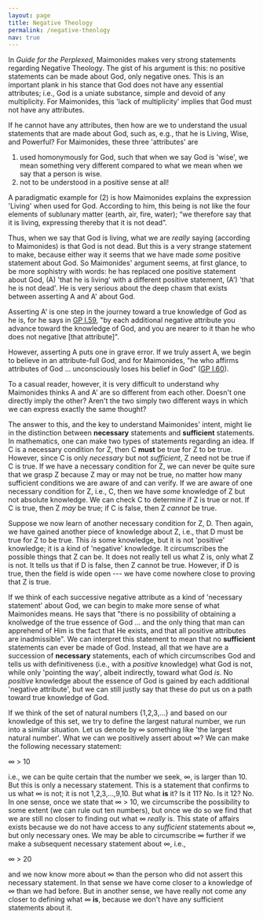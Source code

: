 ```yaml
---
layout: page
title: Negative Theology
permalink: /negative-theology
nav: true
---
```


In _Guide for the Perplexed_, Maimonides makes very strong statements regarding Negative Theology. The gist of his argument is this: no positive statements can be made about God, only negative ones. This is an important plank in his stance that God does not have any essential attributes; i.e., God is a uniate substance, simple and devoid of any multiplicity. For Maimonides, this 'lack of multiplicity' implies that God must not have any attributes.

If he cannot have any attributes, then how are we to understand the usual statements that are made about God, such as, e.g., that he is Living, Wise, and Powerful? For Maimonides, these three 'attributes' are
1. used homonymously for God, such that when we say God is 'wise', we mean something very different compared to what we mean when we say that a person is wise.
2. not to be understood in a positive sense at all! 

A paradigmatic example for (2) is how Maimonides explains the expression 'Living' when used for God. According to him, this being is not like the four elements of sublunary matter (earth, air, fire, water); “we therefore say that it is living, expressing thereby that it is not dead”.

Thus, when we say that God is living, what we are _really_ saying (according to Maimonides) is that God is not dead. But this is a very strange statement to make, because either way it seems that we have made _some_ positive statement about God. So Maimonides' argument seems, at first glance, to be more sophistry with words: he has replaced one positive statement about God, (A) 'that he is living' with a different positive statement, (A') 'that he is not dead'. He is very serious about the deep chasm that exists between asserting A and A' about God. 

Asserting A' is one step in the journey toward a true knowledge of God as he is, for he says in [GP I.59](/summaries/I/ch59/), "by each additional negative attribute you advance toward the knowledge of God, and you are nearer to it than he who does not negative [that attribute]".

However, asserting A puts one in grave error. If we truly assert A, we begin to believe in an attribute-full God, and for Maimonides, "he who affirms attributes of God ... unconsciously loses his belief in God" ([GP I.60](/summaries/I/ch60/)).

To a casual reader, however, it is very difficult to understand why Maimonides thinks A and A' are so different from each other. Doesn't one directly imply the other? Aren't the two simply two different ways in which we can express exactly the same thought?

The answer to this, and the key to understand Maimonides' intent, might lie in the distinction between **necessary** statements and **sufficient** statements. In mathematics, one can make two types of statements regarding an idea. If C is a necessary condition for Z, then C **must** be true for Z to be true. However, since C is only _necessary_ but not _sufficient_, Z need not be true if C is true. If we have a necessary condition for Z, we can never be quite sure that we grasp Z because Z may or may not be true, no matter how many sufficient conditions we are aware of and can verify. If we are aware of one necessary condition for Z, i.e., C, then we have _some_ knowledge of Z but not absolute knowledge. We can check C to determine if Z is true or not. If C is true, then Z _may_ be true; if C is false, then Z _cannot_ be true. 

Suppose we now learn of another necessary condition for Z, D. Then again, we have gained another piece of knowledge about Z, i.e., that D must be true for Z to be true. This _is_ some knowledge, but it is not 'positive' knowledge; it is a kind of 'negative' knowledge. It circumscribes the possible things that Z can be. It does not really tell us what Z is, only what Z is not. It tells us that if D is false, then Z cannot be true. However, if D is true, then the field is wide open --- we have come nowhere close to proving that Z is true.

If we think of each successive negative attribute as a kind of 'necessary statement' about God, we can begin to make more sense of what Maimonides means. He says that "there is no possibility of obtaining a knolwedge of the true essence of God ... and the only thing that man can apprehend of Him is the fact that He exists, and that all positive attributes are inadmissible". We can interpret this statement to mean that no **sufficient** statements can ever be made of God. Instead, all that we have are a succession of **necessary** statements, each of which circumscribes God and tells us with definitiveness (i.e., with a _positive_ knowledge) what God is not, while only 'pointing the way', albeit indirectly, toward what God _is_. No _positive_ knowledge about the essence of God is gained by each additional 'negative attribute', but we can still justly say that these do put us on a path toward true knowledge of God.

If we think of the set of natural numbers {1,2,3,...} and based on our knowledge of this set, we try to define the largest natural number, we run into a similar situation. Let us denote by ∞ something like 'the largest natural number'. What we can we positively assert about ∞? We can make the following necessary statement:

∞ > 10

i.e., we can be quite certain that the number we seek, ∞, is larger than 10. But this is only a necessary statement. This is a statement that confirms to us what ∞ is not; it is not 1,2,3,...,9,10. But what **is** it? Is it 11? No. Is it 12? No. In one sense, once we state that ∞ > 10, we circumscribe the possibility to some extent (we can rule out ten numbers), but once we do so we find that we are still no closer to finding out what ∞ _really_ is. This state of affairs exists because we do not have access to any _sufficient_ statements about ∞, but only necessary ones. We may be able to circumscribe ∞ further if we make a subsequent necessary statement about ∞, i.e.,

∞ > 20

and we now know more about ∞ than the person who did not assert this necessary statement. In that sense we have come closer to a knowledge of ∞ than we had before. But in another sense, we have really not come any closer to defining what ∞ **is**, because we don't have any sufficient statements about it.

